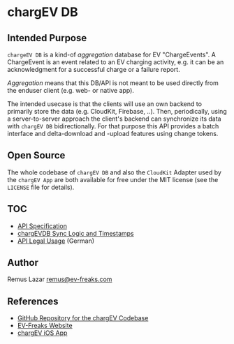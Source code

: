 # chargEV DB

## Intended Purpose

`chargeEV DB` is a kind-of _aggregation_ database for EV "ChargeEvents". A ChargeEvent is an event related to an EV charging
activity, e.g. it can be an acknowledgment for a successful charge or a failure report.

_Aggregation_ means that this DB/API is not meant to be used directly from the enduser client (e.g. web- or native app).

The intended usecase is that the clients will use an own backend to primarily store the data (e.g. CloudKit, Firebase, ..).
Then, periodically, using a server-to-server approach the client's backend can synchronize its data with `chargEV DB`
bidirectionally. For that purpose this API provides a batch interface and delta-download and -upload features using
change tokens.

## Open Source

The whole codebase of `chargEV DB` and also the `CloudKit` Adapter used by the `chargEV App` are both available for free under the
MIT license (see the `LICENSE` file for details).

## TOC

* [API Specification](API)
* [chargEVDB Sync Logic and Timestamps](chargEVDBSync)
* [API Legal Usage](API-legal-usage-DE) (German)

## Author

Remus Lazar [remus@ev-freaks.com](mailto:remus@ev-freaks.com)

## References

* [GitHub Repository for the chargEV Codebase](https://github.com/remuslazar/chargev-db)
* [EV-Freaks Website](http://ev-freaks.com)
* [chargEV iOS App](http://ev-freaks.com/chargev)
